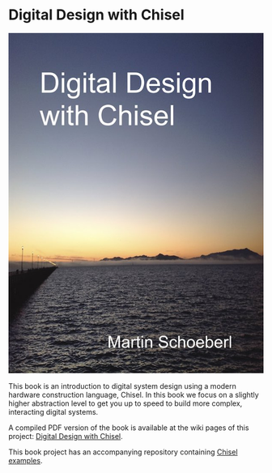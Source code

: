 # Digital Design with Chisel

![Book Cover](cover-small.jpg)

This book is an introduction to digital system design using a modern hardware
construction language, Chisel.
In this book we focus on a slightly higher abstraction level to get you up to
speed to build more complex, interacting digital systems.

A compiled PDF version of the book is available at the wiki pages of this project:
[Digital Design with Chisel](https://github.com/schoeberl/chisel-book/wiki/chisel-book.pdf).

This book project has an accompanying repository containing
[Chisel examples](https://github.com/schoeberl/chisel-examples).

